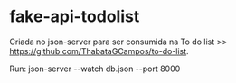 # fake-api-todolist
Criada no json-server para ser consumida na To do list >> https://github.com/ThabataGCampos/to-do-list.

Run:
json-server --watch db.json --port 8000
